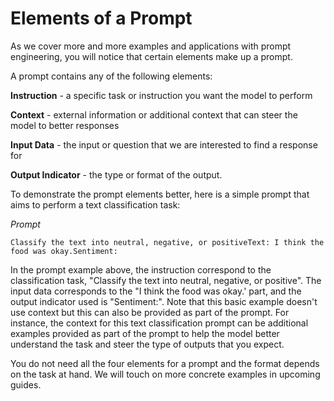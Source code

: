 # Elements of a Prompt

As we cover more and more examples and applications with prompt engineering, you will notice that certain elements make up a prompt.

A prompt contains any of the following elements:

**Instruction** - a specific task or instruction you want the model to perform

**Context** - external information or additional context that can steer the model to better responses

**Input Data** - the input or question that we are interested to find a response for

**Output Indicator** - the type or format of the output.

To demonstrate the prompt elements better, here is a simple prompt that aims to perform a text classification task:

*Prompt*

```
Classify the text into neutral, negative, or positiveText: I think the food was okay.Sentiment:
```



In the prompt example above, the instruction correspond to the classification task, "Classify the text into neutral, negative, or positive". The input data corresponds to the "I think the food was okay.' part, and the output indicator used is "Sentiment:". Note that this basic example doesn't use context but this can also be provided as part of the prompt. For instance, the context for this text classification prompt can be additional examples provided as part of the prompt to help the model better understand the task and steer the type of outputs that you expect.

You do not need all the four elements for a prompt and the format depends on the task at hand. We will touch on more concrete examples in upcoming guides.